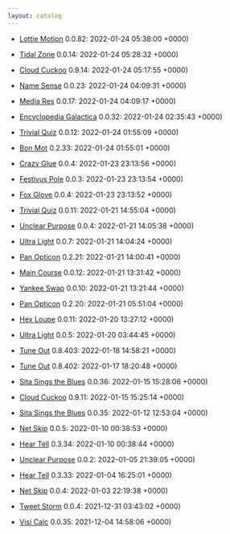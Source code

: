 ```yaml
---
layout: catalog
---
```

  * [Lottie Motion](https://Lottie-Motion.github.io/App) 0.0.82: 2022-01-24 05:38:00 +0000)

  * [Tidal Zone](https://Tidal-Zone.github.io/App) 0.0.14: 2022-01-24 05:28:32 +0000)

  * [Cloud Cuckoo](https://Cloud-Cuckoo.github.io/App) 0.9.14: 2022-01-24 05:17:55 +0000)

  * [Name Sense](https://Name-Sense.github.io/App) 0.0.23: 2022-01-24 04:09:31 +0000)

  * [Media Res](https://Media-Res.github.io/App) 0.0.17: 2022-01-24 04:09:17 +0000)

  * [Encyclopedia Galactica](https://Encyclopedia-Galactica.github.io/App) 0.0.32: 2022-01-24 02:35:43 +0000)

  * [Trivial Quiz](https://Trivial-Quiz.github.io/App) 0.0.12: 2022-01-24 01:55:09 +0000)

  * [Bon Mot](https://Bon-Mot.github.io/App) 0.2.33: 2022-01-24 01:55:01 +0000)

  * [Crazy Glue](https://Crazy-Glue.github.io/App) 0.0.4: 2022-01-23 23:13:56 +0000)

  * [Festivus Pole](https://Festivus-Pole.github.io/App) 0.0.3: 2022-01-23 23:13:54 +0000)

  * [Fox Glove](https://Fox-Glove.github.io/App) 0.0.4: 2022-01-23 23:13:52 +0000)

  * [Trivial Quiz](https://Trivial-Quiz.github.io/App) 0.0.11: 2022-01-21 14:55:04 +0000)

  * [Unclear Purpose](https://Unclear-Purpose.github.io/App) 0.0.4: 2022-01-21 14:05:38 +0000)

  * [Ultra Light](https://Ultra-Light.github.io/App) 0.0.7: 2022-01-21 14:04:24 +0000)

  * [Pan Opticon](https://Pan-Opticon.github.io/App) 0.2.21: 2022-01-21 14:00:41 +0000)

  * [Main Course](https://Main-Course.github.io/App) 0.0.12: 2022-01-21 13:31:42 +0000)

  * [Yankee Swap](https://Yankee-Swap.github.io/App) 0.0.10: 2022-01-21 13:21:44 +0000)

  * [Pan Opticon](https://Pan-Opticon.github.io/App) 0.2.20: 2022-01-21 05:51:04 +0000)

  * [Hex Loupe](https://Hex-Loupe.github.io/App) 0.0.11: 2022-01-20 13:27:12 +0000)

  * [Ultra Light](https://Ultra-Light.github.io/App) 0.0.5: 2022-01-20 03:44:45 +0000)

  * [Tune Out](https://Tune-Out.github.io/App) 0.8.403: 2022-01-18 14:58:21 +0000)

  * [Tune Out](https://Tune-Out.github.io/App) 0.8.402: 2022-01-17 18:20:48 +0000)

  * [Sita Sings the Blues](https://Sita-Sings-the-Blues.github.io/App) 0.0.36: 2022-01-15 15:28:06 +0000)

  * [Cloud Cuckoo](https://Cloud-Cuckoo.github.io/App) 0.9.11: 2022-01-15 15:25:14 +0000)

  * [Sita Sings the Blues](https://Sita-Sings-the-Blues.github.io/App) 0.0.35: 2022-01-12 12:53:04 +0000)

  * [Net Skip](https://Net-Skip.github.io/App) 0.0.5: 2022-01-10 00:38:53 +0000)

  * [Hear Tell](https://Hear-Tell.github.io/App) 0.3.34: 2022-01-10 00:38:44 +0000)

  * [Unclear Purpose](https://Unclear-Purpose.github.io/App) 0.0.2: 2022-01-05 21:39:05 +0000)

  * [Hear Tell](https://Hear-Tell.github.io/App) 0.3.33: 2022-01-04 16:25:01 +0000)

  * [Net Skip](https://Net-Skip.github.io/App) 0.0.4: 2022-01-03 22:19:38 +0000)

  * [Tweet Storm](https://Tweet-Storm.github.io/App) 0.0.4: 2021-12-31 03:43:02 +0000)

  * [Visi Calc](https://Visi-Calc.github.io/App) 0.0.35: 2021-12-04 14:58:06 +0000)
